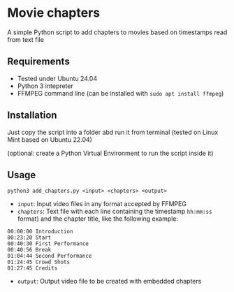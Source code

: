 # Movie chapters
A simple Python script to add chapters to movies based on timestamps read from text file

## Requirements
- Tested under Ubuntu 24.04
- Python 3 intepreter
- FFMPEG command line (can be installed with `sudo apt install ffmpeg`)

## Installation
Just copy the script into a folder abd run it from terminal (tested on Linux Mint based on Ubuntu 22.04)

(optional: create a Python Virtual Environment to run the script inside it)

## Usage
`python3 add_chapters.py <input> <chapters> <output>`

- `input`: Input video files in any format accepted by FFMPEG
- `chapters`: Text file with each line containing the timestamp `hh:mm:ss` format) and the chapter title, like the following example:
```
00:00:00 Introduction
00:23:20 Start
00:40:30 First Performance
00:40:56 Break
01:04:44 Second Performance
01:24:45 Crowd Shots
01:27:45 Credits
```
- `output`: Output video file to be created with embedded chapters
